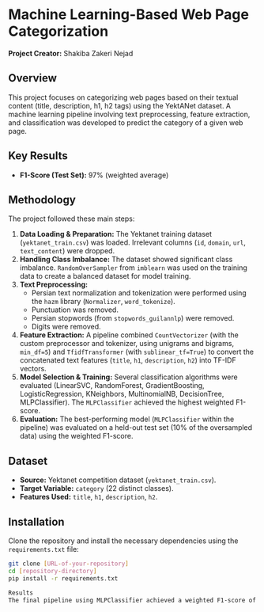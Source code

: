 # Machine Learning-Based Web Page Categorization

**Project Creator:** Shakiba Zakeri Nejad

## Overview

This project focuses on categorizing web pages based on their textual content (title, description, h1, h2 tags) using the YektANet dataset. A machine learning pipeline involving text preprocessing, feature extraction, and classification was developed to predict the category of a given web page.

## Key Results

* **F1-Score (Test Set):** 97% (weighted average)

## Methodology

The project followed these main steps:
1.  **Data Loading & Preparation:** The Yektanet training dataset (`yektanet_train.csv`) was loaded. Irrelevant columns (`id`, `domain`, `url`, `text_content`) were dropped.
2.  **Handling Class Imbalance:** The dataset showed significant class imbalance. `RandomOverSampler` from `imblearn` was used on the training data to create a balanced dataset for model training.
3.  **Text Preprocessing:**
    * Persian text normalization and tokenization were performed using the `hazm` library (`Normalizer`, `word_tokenize`).
    * Punctuation was removed.
    * Persian stopwords (from `stopwords_guilannlp`) were removed.
    * Digits were removed.
4.  **Feature Extraction:** A pipeline combined `CountVectorizer` (with the custom preprocessor and tokenizer, using unigrams and bigrams, `min_df=5`) and `TfidfTransformer` (with `sublinear_tf=True`) to convert the concatenated text features (`title`, `h1`, `description`, `h2`) into TF-IDF vectors.
5.  **Model Selection & Training:** Several classification algorithms were evaluated (LinearSVC, RandomForest, GradientBoosting, LogisticRegression, KNeighbors, MultinomialNB, DecisionTree, MLPClassifier). The `MLPClassifier` achieved the highest weighted F1-score.
6.  **Evaluation:** The best-performing model (`MLPClassifier` within the pipeline) was evaluated on a held-out test set (10% of the oversampled data) using the weighted F1-score.

## Dataset

* **Source:** Yektanet competition dataset (`yektanet_train.csv`).
* **Target Variable:** `category` (22 distinct classes).
* **Features Used:** `title`, `h1`, `description`, `h2`.

## Installation

Clone the repository and install the necessary dependencies using the `requirements.txt` file:

```bash
git clone [URL-of-your-repository]
cd [repository-directory]
pip install -r requirements.txt

Results
The final pipeline using MLPClassifier achieved a weighted F1-score of approximately 0.97 on the test set, indicating high effectiveness in categorizing the web pages based on the selected textual features.

